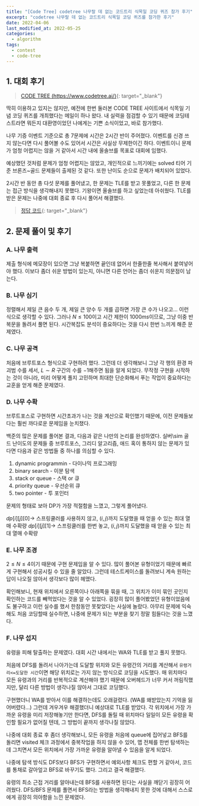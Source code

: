 ```yaml
---
title: "[Code Tree] codetree 나무랄 데 없는 코드트리 식목일 코딩 퀴즈 참가 후기"
excerpt: "codetree 나무랄 데 없는 코드트리 식목일 코딩 퀴즈를 참가한 후기"
date: 2022-04-06
last_modified_at: 2022-05-25
categories:
  - algorithm
tags:
  - contest
  - code-tree
---
```


## 1. 대회 후기

> [CODE TREE (https://www.codetree.ai/)](https://www.codetree.ai/){: target="_blank"}

딱히 이용하고 있지는 않지만, 예전에 한번 둘러본 CODE TREE 사이트에서 식목일 기념 코딩 퀴즈를 개최했다는 메일이 하나 왔다. 내 실력을 점검할 수 있기 때문에 코딩테스트라면 뭐든지 대환영이었던 나에게는 기쁜 소식이었고, 바로 참가했다.

나무 기증 이벤트 기준으로 총 7문제에 시간은 2시간 반이 주어졌다. 이벤트를 신경 쓰지 않는다면 다시 풀어볼 수도 있어서 시간은 사실상 무제한이긴 하다. 이벤트이니 문제가 엄청 어렵지는 않을 거 같아서 시간 내에 올솔브를 목표로 대회에 임했다.

예상했던 것처럼 문제가 엄청 어렵지는 않았고, 개인적으로 느끼기에는 solved 티어 기준 브론즈~골드 문제들이 출제된 것 같다. 또한 난이도 순으로 문제가 배치되어 있었다.

2시간 반 동안 총 다섯 문제를 풀어냈고, 한 문제는 TLE를 받고 못풀었고, 다른 한 문제는 접근 방식을 생각해내지 못했다. 기왕이면 올솔브를 하고 싶었는데 아쉬웠다. TLE를 받은 문제는 나중에 대회 종료 후 다시 풀어서 해결했다.

> [정답 코드](https://github.com/BurningFalls/Algorithm/tree/master/Code_Tree/%EC%8B%9D%EB%AA%A9%EC%9D%BC%20%EC%BD%94%EB%94%A9%20%ED%80%B4%EC%A6%88%20(2022.04.05)){: target="_blank"}

## 2. 문제 풀이 및 후기

### A. 나무 출력

제출 형식에 메모장이 있으면 그냥 복붙하면 끝인데 없어서 한줄한줄 복사해서 붙여넣어야 했다. 이보다 좀더 쉬운 방법이 있는지, 아니면 다른 언어는 좀더 쉬운지 의문점이 남는다.

### B. 나무 심기

정렬해서 제일 큰 음수 두 개, 제일 큰 양수 두 개를 곱하면 가장 큰 수가 나오고... 이런식으로 생각할 수 있다. 그러나 $N\leq 100$이고 시간 제한이 $1000ms$이므로, 그냥 이중 반복문을 돌려서 풀면 된다. 시간복잡도 분석이 중요하다는 것을 다시 한번 느끼게 해준 문제였다. 

### C. 나무 공격

처음에 브루트포스 형식으로 구현하려 했다. 그런데 더 생각해보니 그냥 각 행의 환경 파괴범 수를 세서, $L\sim R$ 구간의 수를 $-1$해주면 됨을 알게 되었다. 무작정 구현을 시작하는 것이 아니라, 미리 어떻게 풀지 고민하며 최대한 단순화해서 푸는 작업이 중요하다는 교훈을 얻게 해준 문제였다.

### D. 나무 수확

브루트포스로 구현하면 시간초과가 나는 것을 계산으로 확인했기 때문에, 이전 문제들보다는 훨씬 까다로운 문제임을 눈치챘다. 

백준의 많은 문제를 풀어본 결과, 다음과 같은 나만의 논리를 완성하였다. 실버\sim 골드 난이도의 문제들 중 브루트포스, 그리디 알고리즘, 애드 혹이 통하지 않는 문제가 있다면 다음과 같은 방법들 중 하나를 의심할 수 있다.

1. dynamic programmin - 다이나믹 프로그래밍
1. binary search - 이분 탐색
1. stack or queue - 스택 or 큐
1. priority queue - 우선순위 큐
1. two pointer - 투 포인터

문제의 형태로 보아 DP가 가장 적절함을 느꼈고, 그렇게 풀어냈다. 

$dp[i][j][0] \rightarrow$ 스프링쿨러를 사용하지 않고, $(i,\, j)$까지 도달했을 때 얻을 수 있는 최대 열매 수확량
$dp[i][j][1] \rightarrow$ 스프링쿨러를 한번 놓고, $(i,\, j)$까지 도달했을 때 얻을 수 있는 최대 열매 수확량

### E. 나무 조경

$2\leq N \leq 4$이기 때문에 구현 문제임을 알 수 있다. 많이 풀어본 유형이었기 때문에 빠르게 구현해서 성공시킬 수 있을 줄 알았다. 그런데 테스트케이스를 돌려보니 계속 원하는 답이 나오질 않아서 생각보다 많이 헤맸다. 

확인해보니, 현재 위치에서 오른쪽이나 아래쪽을 묶을 때, 그 위치가 이미 묶인 곳인지 확인하는 코드를 빼먹었다는 것을 알 수 있었다. 굉장히 많이 풀어봤었던 유형이었음에도 불구하고 이런 실수를 했서 한참동안 못찾았다는 사실에 놀랐다. 아무리 문제에 익숙해도 처음 코딩할때 실수하면, 나중에 문제가 되는 부분을 찾기 정말 힘들다는 것을 느꼈다.

### F. 나무 섭지

유령을 피해 탈출하는 문제였다. 대회 시간 내에서는 WA와 TLE를 받고 풀지 못했다.

처음에 DFS를 돌려서 나아가는데 도달할 위치와 모든 유령간의 거리를 계산해서 `유령거리<=도달한 시간`이면 해당 위치로는 가지 않는 방식으로 코딩을 시도했다. 매 위치마다 모든 유령과의 거리를 반복적으로 계산해야 했기 때문에 오버헤드가 너무 커서 꺼림직했지만, 달리 다른 방법이 생각나질 않아서 그대로 코딩했다.

구현했더니 WA를 받아서 이를 해결하는데도 오래걸렸다. (WA를 왜받았는지 기억을 잃어버렸다...) 그런데 겨우겨우 해결했더니 예상대로 TLE를 받았다. 각 위치에서 가장 가까운 유령을 미리 저장해놓기만 한다면, DFS를 돌릴 때 위치마다 일일이 모든 유령을 확인할 필요가 없어질 텐데, 그 방법이 끝까지 생각나질 않았다.

나중에 대회 종료 후 좀더 생각해보니, 모든 유령을 처음에 queue에 집어넣고 BFS를 돌리면 visited 체크 과정에서 중복작업을 하지 않을 수 있어, 맵 전체를 한번 탐색하는데 그치면서 모든 위치에서 가장 가까운 유령을 알아낼 수 있음을 알게 되었다. 

나중에 탐색 방식도 DFS보다 BFS가 구현하면서 예외사항 체크도 편할 거 같아서, 코드를 통채로 갈아엎고 BFS로 바꾸기도 했다. 그리고 결국 해결했다.

유령의 최소 근접 거리를 알아내는데 BFS를 사용하면 된다는 사실을 깨닫기 굉장히 어려웠다. DFS/BFS 문제를 풀면서 BFS라는 방법을 생각해내지 못한 것에 대해서 스스로에게 굉장히 의아함을 느낀 문제였다. 


